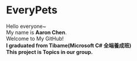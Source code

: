 # EveryPets
Hello everyone~ 
<br>
My name is **Aaron Chen**.
<br>
Welcome to My GitHub!
<br>
**I graduated from Tibame(Microsoft C# 全端養成班)**
<br>
**This project is Topics in our group.**
<br>
